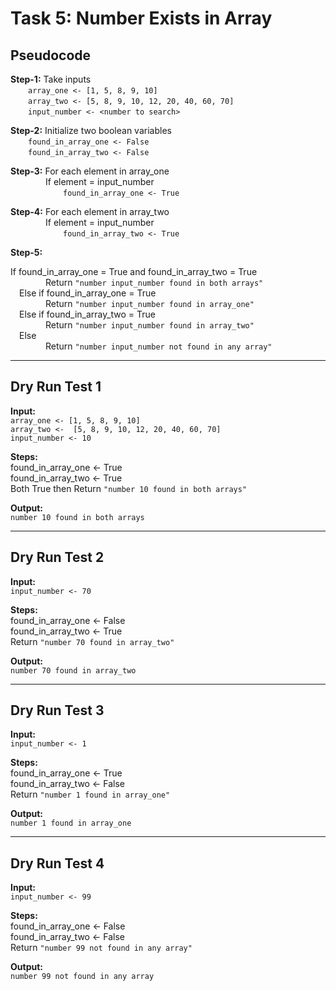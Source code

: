 # Task 5: Number Exists in Array

## Pseudocode

**Step-1:** Take inputs  
  `array_one <- [1, 5, 8, 9, 10]`  
  `array_two <- [5, 8, 9, 10, 12, 20, 40, 60, 70]`  
  `input_number <- <number to search>`

**Step-2:** Initialize two boolean variables  
  `found_in_array_one <- False`  
  `found_in_array_two <- False`

**Step-3:** For each element in array_one  
    If element = input_number  
      `found_in_array_one <- True`

**Step-4:** For each element in array_two  
    If element = input_number  
      `found_in_array_two <- True`

**Step-5:** 

 If found_in_array_one = True and found_in_array_two = True  
    Return `"number input_number found in both arrays"`  
 Else if found_in_array_one = True  
    Return `"number input_number found in array_one"`  
 Else if found_in_array_two = True  
    Return `"number input_number found in array_two"`  
 Else  
    Return `"number input_number not found in any array"`

---

## Dry Run Test 1

**Input:**  
`array_one <- [1, 5, 8, 9, 10]`  
`array_two <-  [5, 8, 9, 10, 12, 20, 40, 60, 70]`  
`input_number <- 10`

**Steps:**  
found_in_array_one <- True  
found_in_array_two <- True  
Both True then Return `"number 10 found in both arrays"`

**Output:**  
`number 10 found in both arrays`

---

## Dry Run Test 2

**Input:**  
`input_number <- 70`

**Steps:**  
found_in_array_one <- False  
found_in_array_two <- True  
Return `"number 70 found in array_two"`

**Output:**  
`number 70 found in array_two`

---

## Dry Run Test 3

**Input:**  
`input_number <- 1`

**Steps:**  
found_in_array_one <- True  
found_in_array_two <- False  
Return `"number 1 found in array_one"`

**Output:**  
`number 1 found in array_one`

---

## Dry Run Test 4

**Input:**  
`input_number <- 99`

**Steps:**  
found_in_array_one <- False  
found_in_array_two <- False  
Return `"number 99 not found in any array"`

**Output:**  
`number 99 not found in any array`
